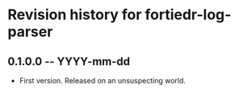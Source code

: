 # Revision history for fortiedr-log-parser

## 0.1.0.0 -- YYYY-mm-dd

* First version. Released on an unsuspecting world.
